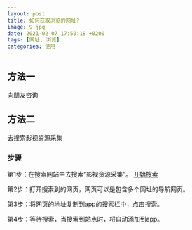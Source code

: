 ```yaml
---
layout: post
title: 如何获取浏览的网址?
image: 9.jpg
date: 2021-02-07 17:50:18 +0200
tags: [网址, 浏览]
categories: 使用
---
```

## 方法一

向朋友咨询

## 方法二

去搜索影视资源采集

### 步骤

第1步：在搜索网站中去搜索“影视资源采集”。
 [开始搜索](https://www.baidu.com/s?ie=utf-8&f=8&rsv_bp=1&rsv_idx=1&tn=baidu&wd=%E5%BD%B1%E8%A7%86%E8%B5%84%E6%BA%90%E9%87%87%E9%9B%86&fenlei=256&rsv_pq=c452fc410003a1e6&rsv_t=6af0VgneuGSKozAMfqraNKTPv6CgUfat%2BIEjKinkQGaMrsFN7tYvcIyA%2F3g&rqlang=cn&rsv_enter=1&rsv_dl=ib&rsv_n=2&rsv_sug3=1)

第2步：打开搜索到的网页，网页可以是包含多个网址的导航网页。

第3步：将网页的地址复制到app的搜索栏中，点击搜索。

第4步：等待搜索，当搜索到站点时，将自动添加到app。

